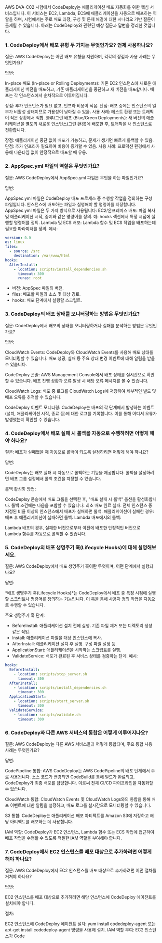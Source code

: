 AWS DVA-C02 시험에서 CodeDeploy는 애플리케이션 배포 자동화를 위한 핵심 서비스입니다. 이 서비스는 EC2, Lambda, ECS에 애플리케이션을 자동으로 배포하는 역할을 하며, 시험에서는 주로 배포 과정, 구성 및 문제 해결에 대한 시나리오 기반 질문이 출제될 수 있습니다. 아래는 CodeDeploy와 관련된 예상 질문과 답변을 정리한 것입니다.

### 1. CodeDeploy에서 배포 유형 두 가지는 무엇인가요? 언제 사용하나요?
질문: AWS CodeDeploy는 어떤 배포 유형을 지원하며, 각각의 장점과 사용 사례는 무엇인가요?

답변:

In-place 배포 (In-place or Rolling Deployments): 기존 EC2 인스턴스에 새로운 애플리케이션 버전을 배포하고, 기존 애플리케이션을 중단하고 새 버전을 배포합니다. 배포는 각 인스턴스에서 순차적으로 이루어집니다.

장점: 추가 인스턴스가 필요 없고, 인프라 비용이 적음.
단점: 배포 중에는 인스턴스의 일부가 비활성 상태이므로 가용성이 낮아질 수 있음.
사용 사례: 테스트 환경 또는 트래픽이 적은 상황에서 적합.
블루/그린 배포 (Blue/Green Deployments): 새 버전의 애플리케이션을 별도의 새로운 인스턴스(그린 환경)에 배포한 후, 트래픽을 새 인스턴스로 전환합니다.

장점: 애플리케이션 중단 없이 배포가 가능하고, 문제가 생기면 빠르게 롤백할 수 있음.
단점: 추가 인프라가 필요하여 비용이 증가할 수 있음.
사용 사례: 프로덕션 환경에서 사용해 다운타임 없이 안정적으로 배포할 때 유용.

### 2. AppSpec.yml 파일의 역할은 무엇인가요?
질문: AWS CodeDeploy에서 AppSpec.yml 파일은 무엇을 하는 파일인가요?

답변:

AppSpec.yml 파일은 CodeDeploy 배포 프로세스 중 수행할 작업을 정의하는 구성 파일입니다. 인스턴스에 배포하는 파일과 실행해야 할 명령어를 지정합니다. AppSpec.yml 파일은 두 가지 방식으로 사용됩니다:
EC2/온프레미스 배포:
파일 복사 및 애플리케이션 시작, 중지와 같은 명령어를 정의.
예: hooks 섹션에서 특정 시점에 실행할 명령어를 정의.
Lambda 및 ECS 배포:
Lambda 함수 및 ECS 작업을 배포하는데 필요한 파라미터를 정의.
예시:

```yaml
version: 0.0
os: linux
files:
  - source: /src
    destination: /var/www/html
hooks:
  AfterInstall:
    - location: scripts/install_dependencies.sh
      timeout: 300
      runas: root
```
* 버전: AppSpec 파일의 버전.
* files: 배포할 파일의 소스 및 대상 경로.
* hooks: 배포 단계에서 실행할 스크립트.

### 3. CodeDeploy의 배포 상태를 모니터링하는 방법은 무엇인가요?
질문: CodeDeploy에서 배포의 상태를 모니터링하거나 실패를 분석하는 방법은 무엇인가요?

답변:

CloudWatch Events: CodeDeploy와 CloudWatch Events를 사용해 배포 상태를 모니터링할 수 있습니다. 배포 성공, 실패 등 주요 상태 변경 이벤트에 대해 알림을 받을 수 있습니다.

CodeDeploy 콘솔: AWS Management Console에서 배포 상태를 실시간으로 확인할 수 있습니다. 배포 진행 상황과 오류 발생 시 해당 오류 메시지를 볼 수 있습니다.

CloudWatch Logs: 배포 중 로그를 CloudWatch Logs에 저장하여 세부적인 빌드 및 배포 오류를 추적할 수 있습니다.

CodeDeploy 이벤트 모니터링: CodeDeploy는 배포의 각 단계에서 발생하는 이벤트(설치, 애플리케이션 시작, 종료 등)에 대한 로그를 기록합니다. 이를 통해 어디서 오류가 발생했는지 확인할 수 있습니다.

### 4. CodeDeploy에서 배포 실패 시 롤백을 자동으로 수행하려면 어떻게 해야 하나요?
질문: 배포가 실패했을 때 자동으로 롤백이 되도록 설정하려면 어떻게 해야 하나요?

답변:

CodeDeploy는 배포 실패 시 자동으로 롤백하는 기능을 제공합니다. 롤백을 설정하려면 배포 그룹 설정에서 롤백 조건을 지정할 수 있습니다.

롤백 활성화 방법:

CodeDeploy 콘솔에서 배포 그룹을 선택한 후, "배포 실패 시 롤백" 옵션을 활성화합니다.
롤백 조건에는 다음을 포함할 수 있습니다:
최소 배포 완료 실패: 전체 인스턴스 중 지정된 비율 이상의 인스턴스에서 배포가 실패하면 롤백.
애플리케이션이 실패한 경우: 배포 후 애플리케이션이 실패하면 롤백.
Lambda 배포에서의 롤백:

Lambda 배포의 경우, 실패한 버전으로부터 이전에 배포한 안정적인 버전으로 Lambda 함수를 자동으로 롤백할 수 있습니다.

### 5. CodeDeploy의 배포 생명주기 훅(Lifecycle Hooks)에 대해 설명해보세요.
질문: AWS CodeDeploy에서 배포 생명주기 훅이란 무엇이며, 어떤 단계에서 실행되나요?

답변:

*배포 생명주기 훅(Lifecycle Hooks)*는 CodeDeploy에서 배포 중 특정 시점에 실행할 스크립트나 명령어를 정의하는 기능입니다. 이 훅을 통해 사용자 정의 작업을 자동으로 수행할 수 있습니다.

주요 생명주기 훅 단계:

* BeforeInstall: 애플리케이션 설치 전에 실행. 기존 파일 제거 또는 디렉토리 생성 같은 작업.
* Install: 애플리케이션 파일을 대상 인스턴스에 복사.
* AfterInstall: 애플리케이션 설치 후 실행. 구성 파일 설정 등.
* ApplicationStart: 애플리케이션을 시작하는 스크립트를 실행.
* ValidateService: 배포가 완료된 후 서비스 상태를 검증하는 단계.
예시:

```yaml
hooks:
  BeforeInstall:
    - location: scripts/stop_server.sh
      timeout: 300
  AfterInstall:
    - location: scripts/install_dependencies.sh
      timeout: 300
  ApplicationStart:
    - location: scripts/start_server.sh
      timeout: 300
  ValidateService:
    - location: scripts/validate.sh
      timeout: 300
```      

### 6. CodeDeploy와 다른 AWS 서비스의 통합은 어떻게 이루어지나요?
질문: AWS CodeDeploy는 다른 AWS 서비스들과 어떻게 통합되며, 주요 통합 사용 사례는 무엇인가요?

답변:

CodePipeline 통합: AWS CodeDeploy는 AWS CodePipeline의 배포 단계에서 주로 사용됩니다. 소스 코드가 변경되면 CodeBuild를 통해 빌드가 완료되고, CodeDeploy가 최종 배포를 담당합니다. 이로써 전체 CI/CD 파이프라인을 자동화할 수 있습니다.

CloudWatch 통합: CloudWatch Events 및 CloudWatch Logs와의 통합을 통해 배포 이벤트에 대한 알림을 설정하고, 배포 로그를 실시간으로 모니터링할 수 있습니다.

S3 통합: CodeDeploy는 애플리케이션 배포 아티팩트를 Amazon S3에 저장하고 해당 아티팩트를 배포하는 데 사용합니다.

IAM 역할: CodeDeploy가 EC2 인스턴스, Lambda 함수 또는 ECS 작업에 접근하여 배포 작업을 수행할 수 있도록 적절한 IAM 역할을 부여해야 합니다.

### 7. CodeDeploy에서 EC2 인스턴스를 배포 대상으로 추가하려면 어떻게 해야 하나요?
질문: AWS CodeDeploy에서 EC2 인스턴스를 배포 대상으로 추가하려면 어떤 절차를 거쳐야 하나요?

답변:

EC2 인스턴스를 배포 대상으로 추가하려면 해당 인스턴스에 CodeDeploy 에이전트를 설치해야 합니다.

절차:

EC2 인스턴스에 CodeDeploy 에이전트 설치: yum install codedeploy-agent 또는 apt-get install codedeploy-agent 명령을 사용해 설치.
IAM 역할 부여: EC2 인스턴스가 Code